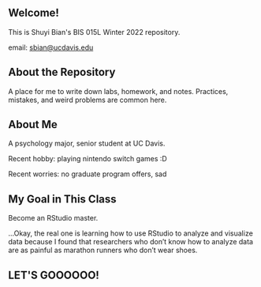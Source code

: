## Welcome!
This is Shuyi Bian's BIS 015L Winter 2022 repository.

email: sbian@ucdavis.edu

## About the Repository
A place for me to write down labs, homework, and notes. Practices, mistakes, and weird problems are common here.

## About Me
A psychology major, senior student at UC Davis.

Recent hobby: playing nintendo switch games :D

Recent worries: no graduate program offers, sad

## My Goal in This Class
Become an RStudio master.

...Okay, the real one is learning how to use RStudio to analyze and visualize data because I found that researchers who don’t know how to analyze data are as painful as marathon runners who don’t wear shoes.

## LET'S GOOOOOO!
